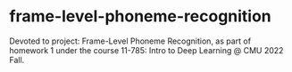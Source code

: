 # frame-level-phoneme-recognition
Devoted to project: Frame-Level Phoneme Recognition, as part of homework 1 under the course 11-785: Intro to Deep Learning @ CMU 2022 Fall.
